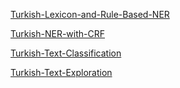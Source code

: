 [Turkish-Lexicon-and-Rule-Based-NER](https://github.com/cavitcakir/Turkish-Lexicon-and-Rule-Based-NER)

[Turkish-NER-with-CRF](https://github.com/cavitcakir/Turkish-NER-with-CRF)

[Turkish-Text-Classification](https://github.com/cavitcakir/Turkish-Text-Classification)

[Turkish-Text-Exploration](https://github.com/cavitcakir/Turkish-Text-Exploration)